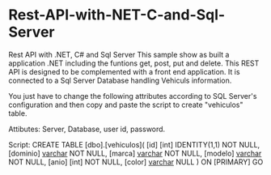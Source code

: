 # Rest-API-with-NET-C-and-Sql-Server
Rest API with .NET, C# and Sql Server
This sample show as built a application .NET including the funtions get, post, put and delete.
This REST API is designed to be complemented with a front end application.
It is connected to a Sql Server Database handling Vehiculs information.

You just have to change the following attributes according to SQL Server's configuration and then copy and paste the script to create "vehiculos" table.

Attibutes: Server, Database, user id, password.

Script: 
CREATE TABLE [dbo].[vehiculos](
	[id] [int] IDENTITY(1,1) NOT NULL,
	[dominio] [varchar](16) NOT NULL,
	[marca] [varchar](50) NOT NULL,
	[modelo] [varchar](50) NOT NULL,
	[anio] [int] NOT NULL,
	[color] [varchar](50) NULL
) ON [PRIMARY]
GO
